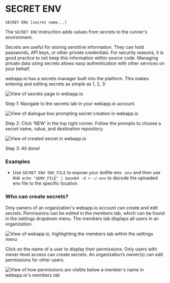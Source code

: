 # SECRET ENV

`SECRET ENV [secret name...]`

 The `SECRET ENV` instruction adds values from secrets to the runner's environment. 

Secrets are useful for storing sensitive information. They can hold passwords, API keys, or other private credentials. For security reasons, it is good practice to not keep this information within source code. Managing private data using secrets allows easy authentication with other services on your behalf.
 
webapp.io has a secrets manager built into the platform. This makes entering and editing secrets as simple as 1, 2, 3:

![View of secrets page in webapp.io](/docs/resources/secrets_1.png)

Step 1: Navigate to the secrets tab in your webapp.io account.

![View of dialogue box prompting secret creation in webapp.io](/docs/resources/secrets_2.png)

Step 2: Click ‘NEW’ in the top right corner. Follow the prompts to choose a secret name, value, and destination repository. 

![View of created secret in webapp.io](/docs/resources/secrets_3.png)

Step 3: All done!

### Examples

- Use `SECRET ENV ENV_FILE` to expose your dotfile env `.env` and then use `RUN echo "$ENV_FILE" | base64 -d > ~/.env` to decode the uploaded env file to the specific location.

### Who can create secrets?

Only owners of an organization's webapp.io account can create and edit secrets. Permissions can be edited in the members tab, which can be found in the settings dropdown menu. The members tab displays all users in an organization. 

![View of webapp.io, highlighting the members tab within the settings menu](/docs/resources/secrets_4.png)

Click on the name of a user to display their permissions. Only users with owner-level access can create secrets. An organization’s owner(s) can edit permissions for other users.  

![View of how permissions are visible below a member's name in webapp.io's members tab](/docs/resources/secrets_5.png)
